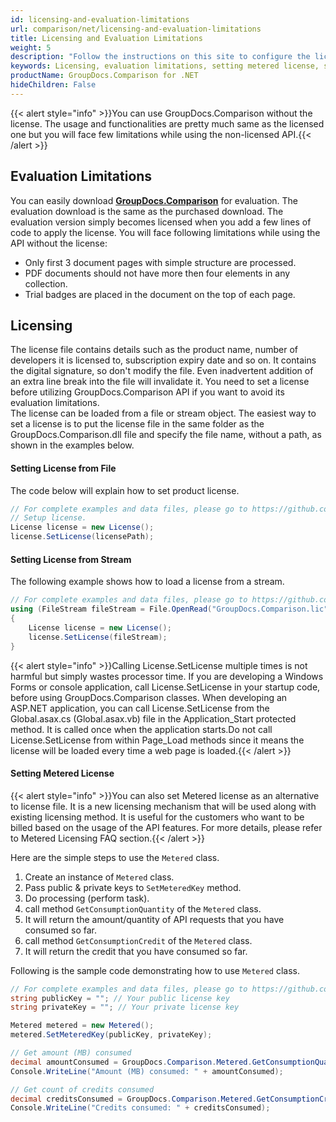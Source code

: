 ```yaml
---
id: licensing-and-evaluation-limitations
url: comparison/net/licensing-and-evaluation-limitations
title: Licensing and Evaluation Limitations
weight: 5
description: "Follow the instructions on this site to configure the license and find out the restrictions when using GroupDocs.Comparison for .NET without a license (Evaluation Limitations)"
keywords: Licensing, evaluation limitations, setting metered license, setting license
productName: GroupDocs.Comparison for .NET
hideChildren: False
---
```

{{< alert style="info" >}}You can use GroupDocs.Comparison without the license. The usage and functionalities are pretty much same as the licensed one but you will face few limitations while using the non-licensed API.{{< /alert >}}

## Evaluation Limitations

You can easily download **[GroupDocs.Comparison](https://products.groupdocs.com/comparison/net)** for evaluation. The evaluation download is the same as the purchased download. The evaluation version simply becomes licensed when you add a few lines of code to apply the license. You will face following limitations while using the API without the license:  

*   Only first 3 document pages with simple structure are processed. 
*   PDF documents should not have more then four elements in any collection. 
*   Trial badges are placed in the document on the top of each page.

## Licensing

The license file contains details such as the product name, number of developers it is licensed to, subscription expiry date and so on. It contains the digital signature, so don't modify the file. Even inadvertent addition of an extra line break into the file will invalidate it. You need to set a license before utilizing GroupDocs.Comparison API if you want to avoid its evaluation limitations.   
The license can be loaded from a file or stream object. The easiest way to set a license is to put the license file in the same folder as the GroupDocs.Comparison.dll file and specify the file name, without a path, as shown in the examples below.

#### Setting License from File

The code below will explain how to set product license.

```csharp
// For complete examples and data files, please go to https://github.com/groupdocs-comparison/GroupDocs.Comparison-for-.NET
// Setup license.
License license = new License();
license.SetLicense(licensePath);
```

#### Setting License from Stream

The following example shows how to load a license from a stream.

```csharp
// For complete examples and data files, please go to https://github.com/groupdocs-comparison/GroupDocs.Comparison-for-.NET
using (FileStream fileStream = File.OpenRead("GroupDocs.Comparison.lic"))
{
    License license = new License();
    license.SetLicense(fileStream);
}
```

{{< alert style="info" >}}Calling License.SetLicense multiple times is not harmful but simply wastes processor time. If you are developing a Windows Forms or console application, call License.SetLicense in your startup code, before using GroupDocs.Comparison classes. When developing an ASP.NET application, you can call License.SetLicense from the Global.asax.cs (Global.asax.vb) file in the Application_Start protected method. It is called once when the application starts.Do not call License.SetLicense from within Page_Load methods since it means the license will be loaded every time a web page is loaded.{{< /alert >}}

#### Setting Metered License

{{< alert style="info" >}}You can also set Metered license as an alternative to license file. It is a new licensing mechanism that will be used along with existing licensing method. It is useful for the customers who want to be billed based on the usage of the API features. For more details, please refer to Metered Licensing FAQ section.{{< /alert >}}

Here are the simple steps to use the `Metered` class.

1.  Create an instance of `Metered` class.
2.  Pass public & private keys to `SetMeteredKey` method.
3.  Do processing (perform task).
4.  call method `GetConsumptionQuantity` of the `Metered` class.
5.  It will return the amount/quantity of API requests that you have consumed so far.
6.  call method `GetConsumptionCredit` of the `Metered` class.
7.  It will return the credit that you have consumed so far.

Following is the sample code demonstrating how to use `Metered` class.

```csharp
// For complete examples and data files, please go to https://github.com/groupdocs-comparison/GroupDocs.Comparison-for-.NET
string publicKey = ""; // Your public license key
string privateKey = ""; // Your private license key

Metered metered = new Metered();
metered.SetMeteredKey(publicKey, privateKey);

// Get amount (MB) consumed
decimal amountConsumed = GroupDocs.Comparison.Metered.GetConsumptionQuantity();
Console.WriteLine("Amount (MB) consumed: " + amountConsumed);

// Get count of credits consumed
decimal creditsConsumed = GroupDocs.Comparison.Metered.GetConsumptionCredit();
Console.WriteLine("Credits consumed: " + creditsConsumed);
```
